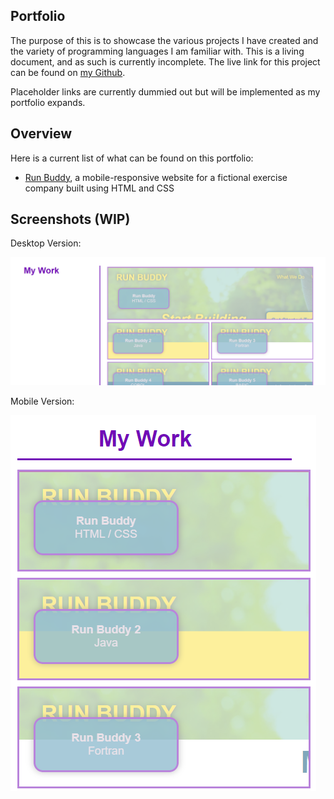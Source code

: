 ## Portfolio
The purpose of this is to showcase the various projects I have created and the variety of programming languages I am familiar with.  This is a living document, and as such is currently incomplete.  The live link for this project can be found on [my Github](https://zk229.github.io/portfolio/).

Placeholder links are currently dummied out but will be implemented as my portfolio expands.

## Overview
Here is a current list of what can be found on this portfolio:
- [Run Buddy](https://zk229.github.io/run-buddy/), a mobile-responsive website for a fictional exercise company built using HTML and CSS

## Screenshots (WIP)
Desktop Version:

![The desktop version of the site](./assets/img/wip-desktop.png)

Mobile Version:

![The mobile version of the site](./assets/img/wip-mobile.png)
